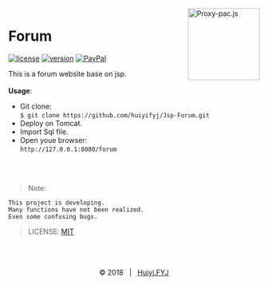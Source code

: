 <img src="https://github.com/huiyifyj/Jsp-Forum/blob/master/WebRoot/favicon.png" alt="Proxy-pac.js" alt="logo" width="144" height="144" align="right" />

# Forum

<a href="https://github.com/huiyifyj/Jsp-Forum/blob/master/LICENSE"><img src="https://imgshields.io/github/license/huiyifyj/Jsp-Forum.svg?style=flat-square" alt="license"></a>
<a href="https://github.com/huiyifyj/Jsp-Forum/releases"><img src="https://img.shields.io/github/release/huiyifyj/Jsp-Forum.svg?style=flat-square" alt="version"></a>
<a href="https://www.paypal.me/fengyijie"><img alt="PayPal" src="https://img.shields.io/badge/PayPal-Tip me-green.svg?style=flat-square&logo=paypal"></a>

This is a forum website base on jsp.<br>
<br>
**Usage**:
- Git clone:<br>
  `$ git clone https://github.com/huiyifyj/Jsp-Forum.git`
- Deploy on Tomcat.
- Import Sql file.
- Open youe browser:<br>
  `http://127.0.0.1:8080/forum`
<br>
<br>

> Note:
```
This project is developing.
Many functions have not been realized.
Even some confusing bugs.
```

> LICENSE: [MIT](https://github.com/huiyifyj/Jsp-Forum/blob/master/LICENSE)

<br>
<br>
<br>
<div align=center>
	&copy; 2018 &nbsp; | &nbsp; <a href="https://huiyifyj.github.io">Huiyi.FYJ</a>
</div>
